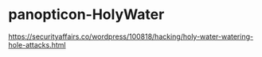 # panopticon-HolyWater

https://securityaffairs.co/wordpress/100818/hacking/holy-water-watering-hole-attacks.html
